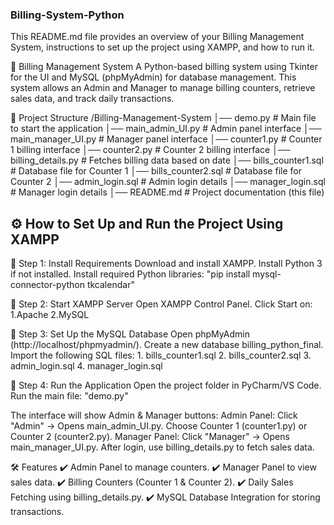 ### Billing-System-Python

This README.md file provides an overview of your Billing Management System, instructions to set up the project using XAMPP, and how to run it.

🛒 Billing Management System
A Python-based billing system using Tkinter for the UI and MySQL (phpMyAdmin) for database management. This system allows an Admin and Manager to manage billing counters, retrieve sales data, and track daily transactions.

📂 Project Structure
/Billing-Management-System
│── demo.py                  # Main file to start the application
│── main_admin_UI.py         # Admin panel interface
│── main_manager_UI.py       # Manager panel interface
│── counter1.py              # Counter 1 billing interface
│── counter2.py              # Counter 2 billing interface
│── billing_details.py       # Fetches billing data based on date
│── bills_counter1.sql       # Database file for Counter 1
│── bills_counter2.sql       # Database file for Counter 2
│── admin_login.sql          # Admin login details
│── manager_login.sql        # Manager login details
│── README.md                # Project documentation (this file)


## ⚙️ How to Set Up and Run the Project Using XAMPP
🔹 Step 1: Install Requirements
Download and install XAMPP.
Install Python 3 if not installed.
Install required Python libraries:  "pip install mysql-connector-python tkcalendar"

🔹 Step 2: Start XAMPP Server
Open XAMPP Control Panel.
Click Start on:  1.Apache  2.MySQL

🔹 Step 3: Set Up the MySQL Database
Open phpMyAdmin (http://localhost/phpmyadmin/).
Create a new database billing_python_final.
Import the following SQL files:
           1.  bills_counter1.sql
           2.  bills_counter2.sql
           3.  admin_login.sql
           4.  manager_login.sql


🔹 Step 4: Run the Application
Open the project folder in PyCharm/VS Code.
Run the main file:  "demo.py"

The interface will show Admin & Manager buttons:
Admin Panel:    Click "Admin" → Opens main_admin_UI.py.
Choose Counter 1 (counter1.py) or Counter 2 (counter2.py).
Manager Panel:  Click "Manager" → Opens main_manager_UI.py.
After login, use billing_details.py to fetch sales data.

🛠 Features
✔ Admin Panel to manage counters.
✔ Manager Panel to view sales data.
✔ Billing Counters (Counter 1 & Counter 2).
✔ Daily Sales Fetching using billing_details.py.
✔ MySQL Database Integration for storing transactions.




